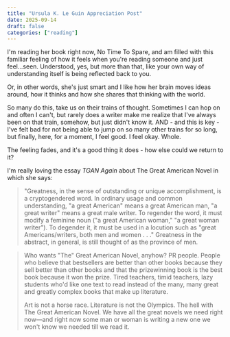 ```yaml
---
title: "Ursula K. Le Guin Appreciation Post"
date: 2025-09-14
draft: false
categories: ["reading"]
---
```


I'm reading her book right now, No Time To Spare, and am filled with this familiar feeling of how it feels when you're reading someone and just feel...seen. Understood, yes, but more than that, like your own way of understanding itself is being reflected back to you.

Or, in other words, she's just smart and I like how her brain moves ideas around, how it thinks and how she shares that thinking with the world.

So many do this, take us on their trains of thought. Sometimes I can hop on and often I can't, but rarely does a writer make me realize that I've always been on that train, somehow, but just didn't know it. AND - and this is key - I've felt bad for not being able to jump on so many other trains for so long, but finally, here, for a moment, I feel good. I feel okay. Whole.

The feeling fades, and it's a good thing it does - how else could we return to it?

I'm really loving the essay *TGAN Again* about The Great American Novel in which she says:

>"Greatness, in the sense of outstanding or unique accomplishment, is a cryptogendered word. In ordinary usage and common understanding, "a great American" means a great American man, "a great writer" means a great male writer. To regender the word, it must modify a feminine noun ("a great American woman," "a great woman writer"). To degender it, it must be used in a locution such as "great Americans/writers, both men and women . . ." Greatness in the abstract, in general, is still thought of as the province of men.

>Who wants "The" Great American Novel, anyhow? PR people. People who believe that bestsellers are better than other books because they sell better than other books and that the prizewinning book is the best book because it won the prize. Tired teachers, timid teachers, lazy students who'd like one text to read instead of the many, many great and greatly complex books that make up literature.
>
>Art is not a horse race. Literature is not the Olympics. The hell with The Great American Novel. We have all the great novels we need right now—and right now some man or woman is writing a new one we won't know we needed till we read it.

